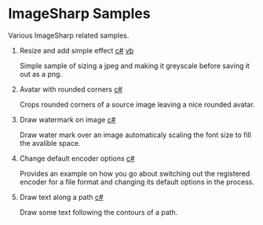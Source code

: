 # ImageSharp Samples
Various ImageSharp related samples.

1. Resize and add simple effect [c#](./ResizeImage/) [vb](./ResizeImageVB/)

   Simple sample of sizing a jpeg and making it greyscale before saving it out as a png.

2. Avatar with rounded corners [c#](./AvatarWithRoundedCorner/)

   Crops rounded corners of a source image leaving a nice rounded avatar.

3. Draw watermark on image [c#](./DrawWaterMarkOnImage/)

   Draw water mark over an image automaticaly scaling the font size to fill the avalible space.
   
4. Change default encoder options [c#](./ChangeDefaultEncoderOptions/)

   Provides an example on how you go about switching out the registered encoder for a file format and changing its default options in the process.

5. Draw text along a path [c#](./DrawingTextAlongAPath/)

   Draw some text following the contours of a path.
